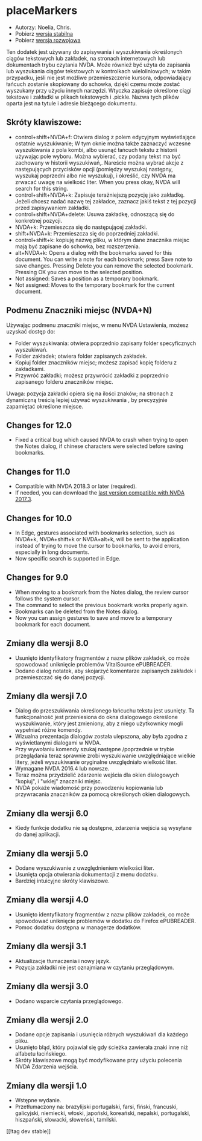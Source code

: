 # placeMarkers #

* Autorzy: Noelia, Chris.
* Pobierz [wersja stabilna][1]
* Pobierz [wersja rozwojowa][2]

Ten dodatek jest używany do zapisywania i wyszukiwania określonych ciągów
tekstowych lub zakładek, na stronach internetowych lub dokumentach trybu
czytania NVDA.  Może również być użyta do zapisania lub wyszukania ciągów
tekstowych w kontrolkach wieloliniowych; w takim przypadku, jeśli nie jest
możliwe przemieszczenie kursora, odpowiadający łańcuch zostanie skopiowany
do schowka, dzięki czemu może zostać wyszukany przy użyciu innych narzędzi.
Wtyczka zapisuje określone ciągi tekstowe i zakładki w plikach tekstowych i
.pickle. Nazwa tych plików oparta jest na tytule i adresie bieżącego
dokumentu.

## Skróty klawiszowe: ##

*	control+shift+NVDA+f: Otwiera dialog z polem edycyjnym wyświetlające
  ostatnie wyszukiwanie; W tym oknie można także zaznaczyć wczesne
  wyszukiwania z pola kombi, albo usunąć łańcuch tekstu z historii używając
  pole wyboru. Można wybierać, czy podany tekst ma być zachowany w historii
  wyszukiwań,. Nareście można wybrać akcje z następujących przycisków opcji
  (pomiędzy wyszukaj następny, wyszukaj poprzedni albo nie wyszukuj), i
  określić, czy NVDA ma zrwacać uwagę na wielkość liter. When you press
  okay, NVDA will search for this string.
*	control+shift+NVDA+k: Zapisuje terażniejszą pozycję jako zakładkę. Jeżeli
  chcesz nadać nazwę tej zakładce, zaznacz jakiś tekst z tej pozycji przed
  zapisywaniem zakładki.
*	control+shift+NVDA+delete: Usuwa zakładkę, odnoszącą się do konkretnej
  pozycji.
*	NVDA+k: Przemieszcza się do następującej zakładki.
*	shift+NVDA+k: Przemieszcza się do poprzedniej zakładki.
*	control+shift+k: kopiuję nazwę pliku, w którym dane znacznika miejsc mają
  być zapisane do schowka, bez rozszerzenia.
*	alt+NVDA+k: Opens a dialog with the bookmarks saved for this document. You
  can write a note for each bookmark; press Save note to save
  changes. Pressing Delete you can remove the selected bookmark. Pressing OK
  you can move to the selected position.
*	Not assigned: Saves a position as a temporary bookmark.
*	Not assigned: Moves to the temporary bookmark for the current document.


## Podmenu Znaczniki miejsc (NVDA+N) ##

Używając podmenu znaczniki miejsc, w menu NVDA Ustawienia, możesz uzyskać
dostęp do:

*	Folder wyszukiwania: otwiera poprzednio zapisany folder specyficznych
  wyszukiwań.
*	Folder zakładek; otwiera folder zapisanych zakładek.
*	Kopiuj folder znaczników miejsc; możesz zapisać kopię folderu z
  zakładkami.
*	Przywróć zakładki; możesz przywrócić zakładki z poprzednio zapisanego
  folderu znaczników miejsc.

Uwaga: pozycja zakładki opiera się na ilości znaków; na stronach z
dynamiczną treścią lepiej używać wyszukiwania , by precyzyjnie zapamiętać
określone miejsce.

## Changes for 12.0 ##
*	Fixed a critical bug which caused NVDA to crash when trying to open the
  Notes dialog, if chinese characters were selected before saving bookmarks.

## Changes for 11.0 ##
*	Compatible with NVDA 2018.3 or later (required).
*	If needed, you can download the [last version compatible with NVDA
  2017.3][3].

## Changes for 10.0 ##
*	In Edge, gestures associated with bookmarks selection, such as NVDA+k,
  NVDA+shift+k or NVDA+alt+k, will be sent to the application instead of
  trying to move the cursor to bookmarks, to avoid errors, especially in
  long documents.
*	Now specific search is supported in Edge.

## Changes for 9.0
*	When moving to a bookmark from the Notes dialog, the review cursor follows
  the system cursor.
*	The command to select the previous bookmark works properly again.
*	Bookmarks can be deleted from the Notes dialog.
*	Now you can assign gestures to save and move to a temporary bookmark for
  each document.

## Zmiany dla wersji 8.0 ##
*	Usunięto identyfikatory fragmentów z nazw plików zakładek, co może
  spowodować uniknięcie problemów  VitalSource ePUBREADER.
*	Dodano dialog notatek, aby skojarzyć komentarze zapisanych zakładek i
  przemieszczać się do danej pozycji.

## Zmiany dla wersji 7.0 ##
*	Dialog do przeszukiwania określonego łańcuchu tekstu jest usunięty. Ta
  funkcjonalność jest przeniesiona do okna dialogowego określone
  wyszukiwanie, który jest zmieniony, aby z niego użytkownicy mogli
  wypełniać różne komendy.
*	Wizualna prezentacja dialogów została ulepszona, aby była zgodna z
  wyświetlanymi dialogami w NVDA.
*	Przy wywołaniu komendy szukaj następne /poprzednie w trybie przeglądania
  teraz sprawnie zrobi wyszukiwanie uwzględniające wielkie litery, jeżeli
  wyszukiwanie oryginalne uwzględniało wielkość liter.
*	Wymagane NVDA 2016.4 lub nowsze.
*	Teraz można przydzielić zdarzenie wejścia dla okien dialogowych "kopiuj",
  i "wklej" znaczniki miejsc.
*	NVDA pokaże wiadomość przy powodzeniu kopiowania lub przywracania
  znaczników za pomocą określonych okien dialogowych.

## Zmiany dla wersji 6.0 ##
* Kiedy funkcje dodatku nie są dostępne, zdarzenia wejścia są wysyłane do
  danej aplikacji.

## Zmiany dla wersji 5.0 ##
* Dodane wyszukiwanie z uwzględnieniem wielkości liter.
* Usunięta opcja otwierania dokumentacji z menu dodatku.
* Bardziej intuicyjne skróty klawiszowe.

## Zmiany dla wersji 4.0 ##
* Usunięto identyfikatory fragmentów z nazw plików zakładek, co może
  spowodować uniknięcie problemów w dodatku do Firefox ePUBREADER.
* Pomoc dodatku dostępna w managerze dodatków.

## Zmiany dla wersji 3.1 ##
* Aktualizacje tłumaczenia i nowy język.
* Pozycja zakładki nie jest oznajmiana w czytaniu przeglądowym.

## Zmiany dla wersji 3.0 ##
* Dodano wsparcie czytania przeglądowego.

## Zmiany dla wersji 2.0 ##
* Dodane opcje zapisania i usunięcia różnych wyszukiwań dla każdego pliku.
* Usunięto błąd, który pojawiał się gdy ścieżka zawierała znaki inne niż
  alfabetu łacińskiego.
* Skróty klawiszowe mogą być modyfikowane przy użyciu polecenia NVDA
  Zdarzenia wejścia.

## Zmiany dla wersji 1.0 ##
* Wstępne wydanie.
* Przetłumaczony na: brazylijski portugalski, farsi, fiński, francuski,
  galicyjski, niemiecki, włoski, japoński, koreański, nepalski, portugalski,
  hiszpański, słowacki, słoweński, tamilski.

[[!tag dev stable]]

[1]: https://addons.nvda-project.org/files/get.php?file=pm

[2]: https://addons.nvda-project.org/files/get.php?file=pm-dev

[3]: https://addons.nvda-project.org/files/get.php?file=pm-o
